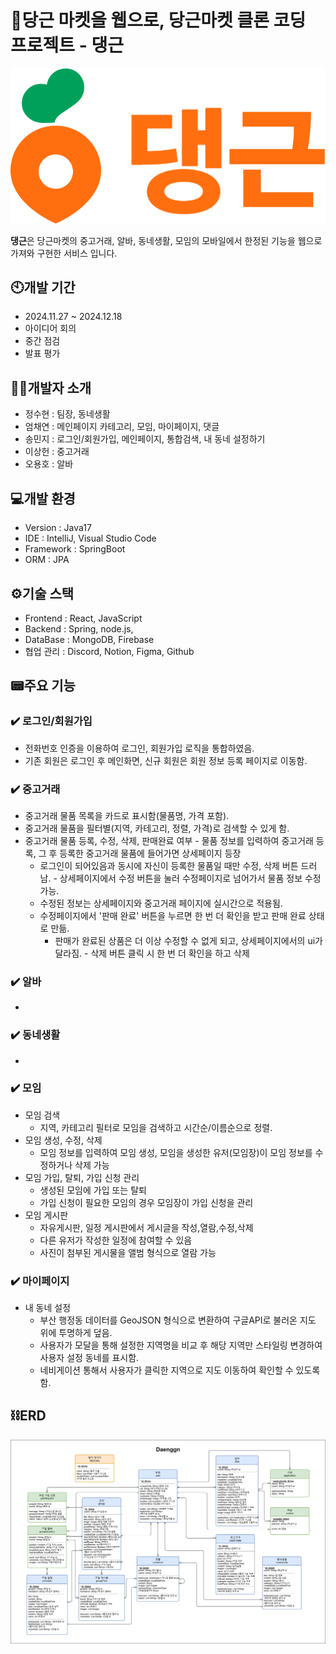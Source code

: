 # 🥕당근 마켓을 웹으로, 당근마켓 클론 코딩 프로젝트 - 댕근
![댕근로고](https://github.com/busanit2024/daenggeun-project/blob/main/frontend/src/images/danggnlogo.png)

**댕근**은 당근마켓의 중고거래, 알바, 동네생활, 모임의 모바일에서 한정된 기능을 웹으로 가져와 구현한 서비스 입니다. 

## 🕙개발 기간
- 2024.11.27 ~ 2024.12.18
- 아이디어 회의
- 중간 점검
- 발표 평가

## 👨‍💻개발자 소개
- 정수현 : 팀장, 동네생활
- 엄채연 : 메인페이지 카테고리, 모임, 마이페이지, 댓글
- 송민지 : 로그인/회원가입, 메인페이지, 통합검색, 내 동네 설정하기
- 이상헌 : 중고거래
- 오용호 : 알바

## 💻개발 환경
- Version : Java17
- IDE : IntelliJ, Visual Studio Code
- Framework : SpringBoot
- ORM : JPA

## ⚙️기술 스택
- Frontend : React, JavaScript
- Backend : Spring, node.js,
- DataBase : MongoDB, Firebase
- 협업 관리 : Discord, Notion, Figma, Github

## 📟주요 기능
### ✔️ 로그인/회원가입
  - 전화번호 인증을 이용하여 로그인, 회원가입 로직을 통합하였음.
  - 기존 회원은 로그인 후 메인화면, 신규 회원은 회원 정보 등록 페이지로 이동함.
### ✔️ 중고거래
  -  중고거래 물품 목록을 카드로 표시함(물품명, 가격 포함).
  -  중고거래 물품을 필터별(지역, 카테고리, 정렬, 가격)로 검색할 수 있게 함.
  -  중고거래 물품 등록, 수정, 삭제, 판매완료 여부
    - 물품 정보를 입력하여 중고거래 등록, 그 후 등록한 중고거래 물품에 들어가면 상세페이지 등장
      - 로그인이 되어있음과 동시에 자신이 등록한 물품일 때만 수정, 삭제 버튼 드러남.
    - 상세페이지에서 수정 버튼을 눌러 수정페이지로 넘어가서 물품 정보 수정 가능.
      - 수정된 정보는 상세페이지와 중고거래 페이지에 실시간으로 적용됨.
      - 수정페이지에서 '판매 완료' 버튼을 누르면 한 번 더 확인을 받고 판매 완료 상태로 만듦.
        - 판매가 완료된 상품은 더 이상 수정할 수 없게 되고, 상세페이지에서의 ui가 달라짐.
    - 삭제 버튼 클릭 시 한 번 더 확인을 하고 삭제
### ✔️ 알바
  - 
### ✔️ 동네생활
  - 
### ✔️ 모임
  - 모임 검색
    - 지역, 카테고리 필터로 모임을 검색하고 시간순/이름순으로 정렬.
  - 모임 생성, 수정, 삭제
    - 모임 정보를 입력하여 모임 생성, 모임을 생성한 유저(모임장)이 모임 정보를 수정하거나 삭제 가능 
  - 모임 가입, 탈퇴, 가입 신청 관리
    - 생성된 모임에 가입 또는 탈퇴
    - 가입 신청이 필요한 모임의 경우 모임장이 가입 신청을 관리 
  - 모임 게시판
    - 자유게시판, 일정 게시판에서 게시글을 작성,열람,수정,삭제
    - 다른 유저가 작성한 일정에 참여할 수 있음
    - 사진이 첨부된 게시물을 앨범 형식으로 열람 가능
### ✔️ 마이페이지
  - 내 동네 설정
    - 부산 행정동 데이터를 GeoJSON 형식으로 변환하여 구글API로 불러온 지도 위에 투명하게 덮음.
    - 사용자가 모달을 통해 설정한 지역명을 비교 후 해당 지역만 스타일링 변경하여 사용자 설정 동네를 표시함.
    - 네비게이션 통해서 사용자가 클릭한 지역으로 지도 이동하여 확인할 수 있도록 함.

## ⛓️ERD
![ERD](https://github.com/busanit2024/daenggeun-project/blob/MJ-davie-forReadme/daenggeun.drawio.png)

